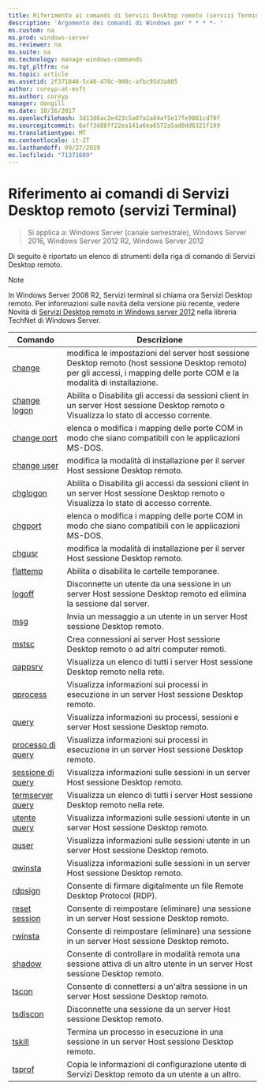 ```yaml
---
title: Riferimento ai comandi di Servizi Desktop remoto (servizi Terminal)
description: 'Argomento dei comandi di Windows per * * * *- '
ms.custom: na
ms.prod: windows-server
ms.reviewer: na
ms.suite: na
ms.technology: manage-windows-commands
ms.tgt_pltfrm: na
ms.topic: article
ms.assetid: 2f371848-5c48-470c-908c-afbc95d3a805
author: coreyp-at-msft
ms.author: coreyp
manager: dongill
ms.date: 10/16/2017
ms.openlocfilehash: 3d13d6ac2e423c5a07a2a84af5e17fe9081cd70f
ms.sourcegitcommit: 6aff3d88ff22ea141a6ea6572a5ad8dd6321f199
ms.translationtype: MT
ms.contentlocale: it-IT
ms.lasthandoff: 09/27/2019
ms.locfileid: "71371609"
---
```

# <a name="remote-desktop-services-terminal-services-command-reference"></a>Riferimento ai comandi di Servizi Desktop remoto (servizi Terminal)

>Si applica a: Windows Server (canale semestrale), Windows Server 2016, Windows Server 2012 R2, Windows Server 2012

Di seguito è riportato un elenco di strumenti della riga di comando di Servizi Desktop remoto.
> [!NOTE]
> In Windows Server 2008 R2, Servizi terminal si chiama ora Servizi Desktop remoto. Per informazioni sulle novità della versione più recente, vedere Novità di [Servizi Desktop remoto in Windows server 2012](https://technet.microsoft.com/library/hh831527) nella libreria TechNet di Windows Server.
> 
> |                 Comando                 |                                                      Descrizione                                                       |
> |-----------------------------------------|------------------------------------------------------------------------------------------------------------------------|
> |           [change](change.md)           | modifica le impostazioni del server host sessione Desktop remoto (host sessione Desktop remoto) per gli accessi, i mapping delle porte COM e la modalità di installazione. |
> |     [change logon](change-logon.md)     |    Abilita o Disabilita gli accessi da sessioni client in un server Host sessione Desktop remoto o Visualizza lo stato di accesso corrente.     |
> |      [change port](change-port.md)      |                   elenca o modifica i mapping delle porte COM in modo che siano compatibili con le applicazioni MS-DOS.                    |
> |      [change user](change-user.md)      |                                modifica la modalità di installazione per il server Host sessione Desktop remoto.                                |
> |         [chglogon](chglogon.md)         |    Abilita o Disabilita gli accessi da sessioni client in un server Host sessione Desktop remoto o Visualizza lo stato di accesso corrente.     |
> |          [chgport](chgport.md)          |                   elenca o modifica i mapping delle porte COM in modo che siano compatibili con le applicazioni MS-DOS.                    |
> |           [chgusr](chgusr.md)           |                                modifica la modalità di installazione per il server Host sessione Desktop remoto.                                |
> |         [flattemp](flattemp.md)         |                                      Abilita o disabilita le cartelle temporanee.                                       |
> |           [logoff](logoff.md)           |          Disconnette un utente da una sessione in un server Host sessione Desktop remoto ed elimina la sessione dal server.          |
> |              [msg](msg.md)              |                                Invia un messaggio a un utente in un server Host sessione Desktop remoto.                                 |
> |            [mstsc](mstsc.md)            |                       Crea connessioni ai server Host sessione Desktop remoto o ad altri computer remoti.                        |
> |          [qappsrv](qappsrv.md)          |                             Visualizza un elenco di tutti i server Host sessione Desktop remoto nella rete.                             |
> |         [qprocess](qprocess.md)         |                  Visualizza informazioni sui processi in esecuzione in un server Host sessione Desktop remoto.                   |
> |            [query](query.md)            |                      Visualizza informazioni su processi, sessioni e server Host sessione Desktop remoto.                      |
> |    [processo di query](query-process.md)    |                  Visualizza informazioni sui processi in esecuzione in un server Host sessione Desktop remoto.                   |
> |    [sessione di query](query-session.md)    |                           Visualizza informazioni sulle sessioni in un server Host sessione Desktop remoto.                            |
> | [termserver query](query-termserver.md) |                             Visualizza un elenco di tutti i server Host sessione Desktop remoto nella rete.                             |
> |       [utente query](query-user.md)       |                         Visualizza informazioni sulle sessioni utente in un server Host sessione Desktop remoto.                         |
> |            [quser](quser.md)            |                         Visualizza informazioni sulle sessioni utente in un server Host sessione Desktop remoto.                         |
> |          [qwinsta](qwinsta.md)          |                           Visualizza informazioni sulle sessioni in un server Host sessione Desktop remoto.                            |
> |          [rdpsign](rdpsign.md)          |                          Consente di firmare digitalmente un file Remote Desktop Protocol (RDP).                          |
> |    [reset session](reset-session.md)    |                         Consente di reimpostare (eliminare) una sessione in un server Host sessione Desktop remoto.                          |
> |          [rwinsta](rwinsta.md)          |                         Consente di reimpostare (eliminare) una sessione in un server Host sessione Desktop remoto.                          |
> |           [shadow](shadow.md)           |            Consente di controllare in modalità remota una sessione attiva di un altro utente in un server Host sessione Desktop remoto.             |
> |            [tscon](tscon.md)            |                               Consente di connettersi a un'altra sessione in un server Host sessione Desktop remoto.                                |
> |         [tsdiscon](tsdiscon.md)         |                                 Disconnette una sessione da un server Host sessione Desktop remoto.                                  |
> |           [tskill](tskill.md)           |                           Termina un processo in esecuzione in una sessione in un server Host sessione Desktop remoto.                            |
> |           [tsprof](tsprof.md)           |              Copia le informazioni di configurazione utente di Servizi Desktop remoto da un utente a un altro.               |
